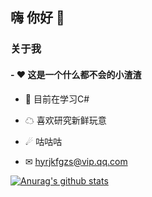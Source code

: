 ## 嗨 你好 👋

### 关于我

#### - ❤ 这是一个什么都不会的小渣渣

- 🌱 目前在学习C#

- ☁  喜欢研究新鲜玩意

- ☄  咕咕咕

- ✉ hyrjkfgzs@vip.qq.com



[![Anurag's github stats](https://github-readme-stats.vercel.app/api?username=hyrjkfgzs)](https://github.com/anuraghazra/github-readme-stats)
